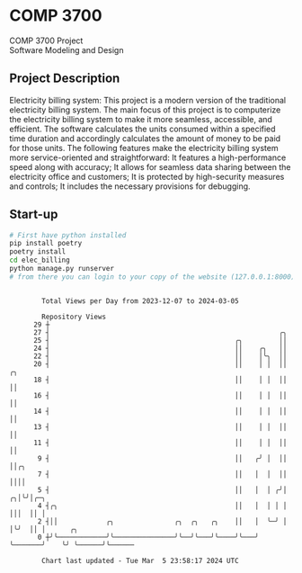 # COMP 3700
COMP 3700 Project  
Software Modeling and Design
## Project Description
Electricity billing system: This project is a modern version of the traditional electricity billing system. The main focus of this project is to computerize the electricity billing system to make it more seamless, accessible, and efficient. The software calculates the units consumed within a specified time duration and accordingly calculates the amount of money to be paid for those units. The following features make the electricity billing system more service-oriented and straightforward: It features a high-performance speed along with accuracy; It allows for seamless data sharing between the electricity office and customers; It is protected by high-security measures and controls; It includes the necessary provisions for debugging.

## Start-up
```bash
# First have python installed
pip install poetry
poetry install
cd elec_billing
python manage.py runserver
# from there you can login to your copy of the website (127.0.0.1:8000), default creds are admin/admin
```

```

        Total Views per Day from 2023-12-07 to 2024-03-05

        Repository Views
      29 ┼
      27 ┤                                                         ╭╮
      25 ┤                                              ╭╮         ││
      24 ┤                                              ││    ╭╮   ││
      22 ┤                                              ││    │╰╮  ││
      20 ┤                                              ││    │ │  ││         ╭╮
      18 ┤                                              ││    │ │  ││         ││
      16 ┤                                              ││    │ │  ││         ││
      14 ┤                                              ││    │ │  ││         ││
      13 ┤                                              ││    │ │  ││         ││
      11 ┤                                              ││    │ │  ││         ││
       9 ┤                                              ││   ╭╯ │  ││         ││╭╮
       7 ┤                                              ││   │  │  ││         ││││
       5 ┤                                              ││   │  │ ╭╯│       ╭╮│╰╯│╭─╮
       4 ┤╭╮                                            ││   │  │ │ │       │││  ││ │
       2 ┤││            ╭╮               ╭╮  ╭╮   ╭╮    ││   │  ╰─╯ │       │╰╯  ││ │      ╭╮
       0 ┼╯╰────────────╯╰───────────────╯╰──╯╰───╯╰────╯╰───╯      ╰───────╯    ╰╯ ╰──────╯╰──────

        Chart last updated - Tue Mar  5 23:58:17 2024 UTC
        
```
